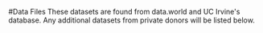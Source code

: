 #Data Files
These datasets are found from data.world and UC Irvine's database. Any additional datasets 
from private donors will be listed below. 
